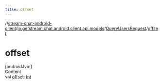```yaml
---
title: offset
---
```

//[stream-chat-android-client](../../../index.md)/[io.getstream.chat.android.client.api.models](../index.md)/[QueryUsersRequest](index.md)/[offset](offset.md)



# offset  
[androidJvm]  
Content  
val [offset](offset.md): [Int](https://kotlinlang.org/api/latest/jvm/stdlib/kotlin/-int/index.html)  



